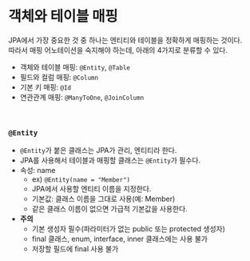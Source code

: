 # 객체와 테이블 매핑
JPA에서 가장 중요한 것 중 하나는 엔티티와 테이블을 정확하게 매핑하는 것이다.  
따라서 매핑 어노테이션을 숙지해야 하는데, 아래의 4가지로 분류할 수 있다.

* 객체와 테이블 매핑: ```@Entity```, ```@Table```
* 필드와 컬럼 매핑: ```@Column```
* 기본 키 매핑: ```@Id```
* 연관관계 매핑: ```@ManyToOne```, ```@JoinColumn```

<br>

### ```@Entity```
* ```@Entity```가 붙은 클래스는 JPA가 관리, 엔티티라 한다.
* JPA를 사용해서 테이블과 매핑할 클래스는 ```@Entity```가 필수다.
* 속성: name
  * ex) ```@Entity(name = "Member")``` 
  * JPA에서 사용할 엔티티 이름을 지정한다.
  * 기본값: 클래스 이름을 그대로 사용(예: Member)
  * 같은 클래스 이름이 없으면 가급적 기본값을 사용한다.
* **주의**
  * 기본 생성자 필수(파라미터가 없는 public 또는 protected 생성자)
  * final 클래스, enum, interface, inner 클래스에는 사용 불가
  * 저장할 필드에 final 사용 불가

